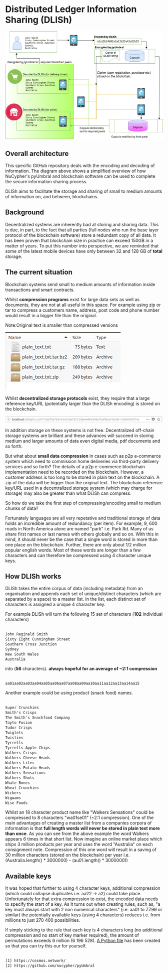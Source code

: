 # Distributed Ledger Information Sharing (DLISh)

![DLISh architecture](https://github.com/CyberMiles/tim-research/blob/master/distributed_ledger_information_sharing_DLISh/images/dlish_architecture.png)

## Overall architecture
This specific GitHub repository deals with the encoding and decoding of information. The diagram above shows a simplified overview of how NuCypher's pyUmbral and blockchain software can be used to complete the secure information sharing process.

DLISh aims to facilitate the storage and sharing of small to medium amounts of information on, and between, blockchains.

## Background
Decentralized systems are inherently bad at storing and sharing data. This is due, in part, to the fact that all parties (full nodes who run the base layer protocol of the blockchain software) store a redundant copy of all data. It has been proven that blockchain size in practice can exceed 150GB in a matter of years. To put this number into perspective, we are reminded that some of the latest mobile devices have only between 32 and 128 GB of **total** storage.

## The current situation
Blockchain systems send small to medium amounts of information inside transactions and smart contracts. 

Whilst **compression programs** exist for large data sets as well as documents, they are not at all useful in this space. For example using zip or tar to compress a customers name, address, post code and phone number would result in a bigger file than the original.

Note:Original text is smaller than compressed versions

![Compression Example](https://github.com/CyberMiles/tim-research/blob/master/distributed_ledger_information_sharing_DLISh/images/compress_example.png)

Whilst **decentralized storage protocols** exist, they require that a large reference key/URL (potentially larger than the DLISh encoding) is stored on the blockchain. 

![Swarm URL](https://github.com/CyberMiles/tim-research/blob/master/distributed_ledger_information_sharing_DLISh/images/url.png)

In addition storage on these systems is not free. Decentralized off-chain storage systems are brilliant and these advances will succeed in storing medium and larger amounts of data even digital media, pdf documents and so forth.

But what about **small data compression** in cases such as p2p e-commerce system which need to commission home deliveries via third-party delivery services and so forth? The details of a p2p e-commerce blockchain implementation need to be recorded on the blockchain. However, a customer address is too long to be stored in plain text on the blockchain. A zip of the data will be bigger than the original text. The blockchain reference key/URL used in a decentralized storage system (which may charge for storage) may also be greater than what DLISh can compress.

So how do we take the first step of compressing/encoding small to medium chunks of data?

Fortunately languages are all very repetative and traditional storage of data holds an incredible amount of redundancy (per item). For example, 9, 600 roads in North America alone are named "park" i.e. Park Rd. Many of us share first names or last names with others globally and so on. With this in mind, it should never be the case that a single word is stored in more than one place on the blockchain. Further, there are only about 1/2 million popular english words. Most of these words are longer than a few characters and can therefore be compressed using 4 character unique keys.

## How DLISh works
DLISh takes the entire corpus of data (including metadata) from an organisation and appends each set of unique/distinct characters (which are separated by a space) to a master list. In the list, each distinct set of characters is assigned a unique 4 character key. 

For example DLISh will turn the following 15 set of characters (**102** individual characters)

```

John Reginald Smith
Sixty Eight Cunningham Street
Southern Cross Junction
Sydney
New South Wales
Australia

```

into (**56** characters). **always hopeful for an average of ~2:1 compression**

```

aa01aa02aa03aa04aa05aa06aa07aa08aa09aa10aa11aa12aa13aa14aa15

```

Another example could be using product (snack food) names.

```

Super Crunchies
Smith's Crisps
The Smith's Snackfood Company
Tayto Fusion
Tudor Crisps
Twiglets
Twisties
Tyrrells
Tyrrells Apple Chips
Walkers Crisps
Walkers Cheese Heads
Walkers Lites
Walkers Potato Heads
Walkers Sensations
Walkers Shots
Whale Bones
Wheat Crunchies
Wickers
Wigwams
Wise Foods

```

Whilst an 18 character product name like "Walkers Sensations" could be compressed to 8 characters "wa01se01" (~2:1 compression). One of the main advantages of creating a master list from a companies corpora of information is that **full length words will never be stored in plain text more than once**. As you can see from the above example the word Walkers appears 6 times in that short list. Now imagine an online market place which ships 3 million products per year and uses the word "Australia" on each consignment note. Compression of this one word will result in a saving of 30 million characters (stored on the blockchain) per year i.e. (Australia.length() * 3000000) - (au01.length() * 3000000))

## Available keys

It was hoped that further to using 4 character keys, additional compression (which could collapse duplicates i.e. aa22 -> a2) could take place. Unfortunately for that extra compression to exist, the encoded data needs to specify the start of a key. As it turns out when creating rules, such as, "a key must always start with 2 non numerical characters" (i.e. aa01 to ZZ99 or similar) the potentially available keys (using 4 characters) reduces i.e. from millions to just 270 400 possibilities.

If simply sticking to the rule that each key is 4 characters long (no additional compression and no start of key marker required), the amount of permutations exceeds 6 million (6 196 528). [A Python file](https://github.com/CyberMiles/tim-research/blob/master/distributed_ledger_information_sharing_DLISh/python/key_generation_testing.py) has been created so that you can try this our for yourself.


```

[1] https://cosmos.network/
[2] https://github.com/nucypher/pyUmbral

```
